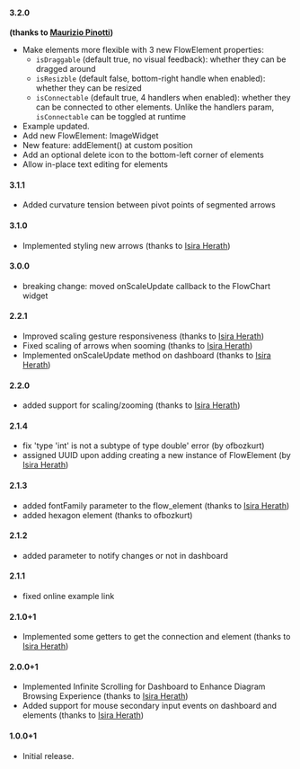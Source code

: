 #### 3.2.0
**(thanks to [Maurizio Pinotti](https://github.com/mauriziopinotti))**
- Make elements more flexible with 3 new FlowElement properties:
  - `isDraggable` (default true, no visual feedback): whether they can be dragged around
  - `isResizble` (default false, bottom-right handle when enabled): whether they can be resized
  - `isConnectable` (default true, 4 handlers when enabled): whether they can be connected to other elements. Unlike the handlers param, `isConnectable` can be toggled at runtime
- Example updated.
- Add new FlowElement: ImageWidget
- New feature: addElement() at custom position
- Add an optional delete icon to the bottom-left corner of elements
- Allow in-place text editing for elements

#### 3.1.1
* Added curvature tension between pivot points of segmented arrows

#### 3.1.0
* Implemented styling new arrows (thanks to [Isira Herath](https://github.com/SL-Pirate))

#### 3.0.0
* breaking change: moved onScaleUpdate callback to the FlowChart widget

#### 2.2.1
* Improved scaling gesture responsiveness (thanks to [Isira Herath](https://github.com/SL-Pirate))
* Fixed scaling of arrows when sooming (thanks to [Isira Herath](https://github.com/SL-Pirate))
* Implemented onScaleUpdate method on dashboard (thanks to [Isira Herath](https://github.com/SL-Pirate))

#### 2.2.0
* added support for scaling/zooming (thanks to [Isira Herath](https://github.com/SL-Pirate))

#### 2.1.4
* fix 'type 'int' is not a subtype of type double' error (by ofbozkurt)
* assigned UUID upon adding creating a new instance of FlowElement (by [Isira Herath](https://github.com/SL-Pirate))

#### 2.1.3
* added fontFamily parameter to the flow_element (thanks to [Isira Herath](https://github.com/SL-Pirate))
* added hexagon element (thanks to ofbozkurt)

#### 2.1.2
* added parameter to notify changes or not in dashboard

#### 2.1.1
* fixed online example link

#### 2.1.0+1
*  Implemented some getters to get the connection and element (thanks to [Isira Herath](https://github.com/SL-Pirate))

#### 2.0.0+1
* Implemented Infinite Scrolling for Dashboard to Enhance Diagram Browsing Experience (thanks to [Isira Herath](https://github.com/SL-Pirate))
* Added support for mouse secondary input events on dashboard and elements (thanks to [Isira Herath](https://github.com/SL-Pirate))

#### 1.0.0+1

* Initial release.
